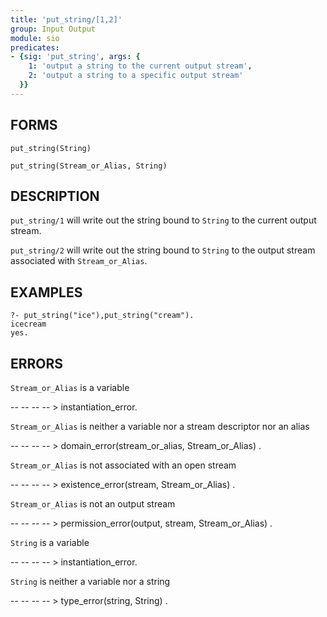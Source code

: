 ```yaml
---
title: 'put_string/[1,2]'
group: Input Output
module: sio
predicates:
- {sig: 'put_string', args: {
    1: 'output a string to the current output stream',
    2: 'output a string to a specific output stream'
  }}
---
```


## FORMS
```
put_string(String)

put_string(Stream_or_Alias, String)
```
## DESCRIPTION

`put_string/1` will write out the string bound to `String` to the current output stream.

`put_string/2` will write out the string bound to `String` to the output stream associated with `Stream_or_Alias`.

## EXAMPLES

```
?- put_string("ice"),put_string("cream").
icecream
yes.
```
## ERRORS

`Stream_or_Alias` is a variable

-- -- -- -- &gt; instantiation_error.

`Stream_or_Alias` is neither a variable nor a stream descriptor nor an alias

-- -- -- -- &gt; domain_error(stream_or_alias, Stream_or_Alias) .

`Stream_or_Alias` is not associated with an open stream

-- -- -- -- &gt; existence_error(stream, Stream_or_Alias) .

`Stream_or_Alias` is not an output stream

-- -- -- -- &gt; permission_error(output, stream, Stream_or_Alias) .

`String` is a variable

-- -- -- -- &gt; instantiation_error.

`String` is neither a variable nor a string

-- -- -- -- &gt; type_error(string, String) .

